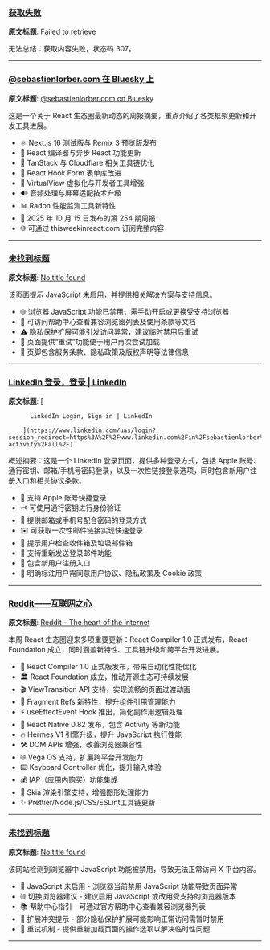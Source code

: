 ### [获取失败](https://www.reactnativelondon.co.uk/?utm_source=thisweekinreact)

**原文标题**: [Failed to retrieve](https://www.reactnativelondon.co.uk/?utm_source=thisweekinreact)

无法总结：获取内容失败，状态码 307。

---

### [@sebastienlorber.com 在 Bluesky 上](https://bsky.app/profile/sebastienlorber.com/post/3m3aoxopjgk24)

**原文标题**: [@sebastienlorber.com on Bluesky](https://bsky.app/profile/sebastienlorber.com/post/3m3aoxopjgk24)

这是一个关于 React 生态圈最新动态的周报摘要，重点介绍了各类框架更新和开发工具进展。

- ⚛️ Next.js 16 测试版与 Remix 3 预览版发布
- 🔧 React 编译器与异步 React 功能更新
- 🧰 TanStack 与 Cloudflare 相关工具链优化
- 📝 React Hook Form 表单库改进
- 📱 VirtualView 虚拟化与开发者工具增强
- 🔊 音频处理与屏幕适配技术升级
- 📊 Radon 性能监测工具新特性
- 📅 2025 年 10 月 15 日发布的第 254 期周报
- 🌐 可通过 thisweekinreact.com 订阅完整内容

---

### [未找到标题](https://x.com/sebastienlorber/status/1978502367520653765)

**原文标题**: [No title found](https://x.com/sebastienlorber/status/1978502367520653765)

该页面提示 JavaScript 未启用，并提供相关解决方案与支持信息。

- 🌐 浏览器 JavaScript 功能已禁用，需手动开启或更换受支持浏览器
- 🔗 可访问帮助中心查看兼容浏览器列表及使用条款等文档
- ⚠️ 隐私保护扩展可能引发访问异常，建议临时禁用后重试
- 🔄 页面提供“重试”功能便于用户再次尝试加载
- 📄 页脚包含服务条款、隐私政策及版权声明等法律信息

---

### [LinkedIn 登录，登录 | LinkedIn](https://www.linkedin.com/uas/login?session_redirect=https%3A%2F%2Fwww.linkedin.com%2Fin%2Fsebastienlorber%2Frecent-activity%2Fall%2F)

**原文标题**: [
            
          LinkedIn Login, Sign in | LinkedIn
      
        ](https://www.linkedin.com/uas/login?session_redirect=https%3A%2F%2Fwww.linkedin.com%2Fin%2Fsebastienlorber%2Frecent-activity%2Fall%2F)

概述摘要：这是一个 LinkedIn 登录页面，提供多种登录方式，包括 Apple 账号、通行密钥、邮箱/手机号密码登录，以及一次性链接登录选项，同时包含新用户注册入口和相关协议条款。

- 🔐 支持 Apple 账号快捷登录
- 🗝️ 可使用通行密钥进行身份验证  
- 📧 提供邮箱或手机号配合密码的登录方式  
- ✉️ 可获取一次性邮件链接实现快速登录  
- 📮 提示用户检查收件箱及垃圾邮件箱  
- 🔄 支持重新发送登录邮件功能  
- 📝 包含新用户注册入口  
- 📄 明确标注用户需同意用户协议、隐私政策及 Cookie 政策

---

### [Reddit——互联网之心](https://www.reddit.com/user/sebastienlorber/submitted/?rdt=48536)

**原文标题**: [Reddit - The heart of the internet](https://www.reddit.com/user/sebastienlorber/submitted/?rdt=48536)

本周 React 生态圈迎来多项重要更新：React Compiler 1.0 正式发布，React Foundation 成立，同时涵盖新特性、工具链升级和跨平台开发进展。

- 🚀 React Compiler 1.0 正式版发布，带来自动化性能优化
- 🏛️ React Foundation 成立，推动开源生态可持续发展  
- 🎬 ViewTransition API 支持，实现流畅的页面过渡动画
- 🔗 Fragment Refs 新特性，提升组件引用管理能力
- ⚡ useEffectEvent Hook 推出，简化副作用逻辑处理
- 📱 React Native 0.82 发布，包含 Activity 等新功能
- 🔥 Hermes V1 引擎升级，提升 JavaScript 执行性能
- 🛠️ DOM APIs 增强，改善浏览器兼容性
- 🌐 Vega OS 支持，扩展跨平台开发能力
- ⌨️ Keyboard Controller 优化，提升输入体验
- 💰 IAP（应用内购买）功能集成
- 🎨 Skia 渲染引擎支持，增强图形处理能力
- ✨ Prettier/Node.js/CSS/ESLint工具链更新

---

### [未找到标题](https://x.com/addyosmani)

**原文标题**: [No title found](https://x.com/addyosmani)

该网站检测到浏览器中 JavaScript 功能被禁用，导致无法正常访问 X 平台内容。

- 🚫 JavaScript 未启用 - 浏览器当前禁用 JavaScript 功能导致页面异常
- 🌐 切换浏览器建议 - 建议启用 JavaScript 或改用受支持的浏览器版本
- 📚 帮助中心指引 - 可通过官方帮助中心查看兼容浏览器列表
- 🔧 扩展冲突提示 - 部分隐私保护扩展可能影响正常访问需暂时禁用
- 🔄 重试机制 - 提供重新加载页面的操作选项以解决临时性问题

---

